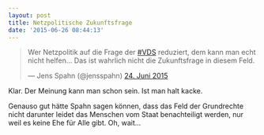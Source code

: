 ```yaml
---
layout: post
title: Netzpolitische Zukunftsfrage
date: '2015-06-26 08:44:13'
---
```


<blockquote class="twitter-tweet" lang="de"><p lang="de" dir="ltr">Wer Netzpolitik auf die Frage der <a href="https://twitter.com/hashtag/VDS?src=hash">#VDS</a> reduziert, dem kann man echt nicht helfen... Das ist wahrlich nicht die Zukunftsfrage in diesem Feld.</p>&mdash; Jens Spahn (@jensspahn) <a href="https://twitter.com/jensspahn/status/613754722034536449">24. Juni 2015</a></blockquote>
<script async src="//platform.twitter.com/widgets.js" charset="utf-8"></script>

Klar. Der Meinung kann man schon sein. Ist man halt kacke.

Genauso gut hätte Spahn sagen können, dass das Feld der Grundrechte nicht darunter leidet das Menschen vom Staat benachteiligt werden, nur weil es keine Ehe für Alle gibt. Oh, wait...